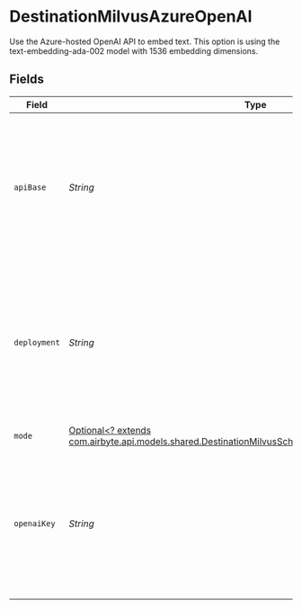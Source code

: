 # DestinationMilvusAzureOpenAI

Use the Azure-hosted OpenAI API to embed text. This option is using the text-embedding-ada-002 model with 1536 embedding dimensions.


## Fields

| Field                                                                                                                                                                     | Type                                                                                                                                                                      | Required                                                                                                                                                                  | Description                                                                                                                                                               | Example                                                                                                                                                                   |
| ------------------------------------------------------------------------------------------------------------------------------------------------------------------------- | ------------------------------------------------------------------------------------------------------------------------------------------------------------------------- | ------------------------------------------------------------------------------------------------------------------------------------------------------------------------- | ------------------------------------------------------------------------------------------------------------------------------------------------------------------------- | ------------------------------------------------------------------------------------------------------------------------------------------------------------------------- |
| `apiBase`                                                                                                                                                                 | *String*                                                                                                                                                                  | :heavy_check_mark:                                                                                                                                                        | The base URL for your Azure OpenAI resource.  You can find this in the Azure portal under your Azure OpenAI resource                                                      | https://your-resource-name.openai.azure.com                                                                                                                               |
| `deployment`                                                                                                                                                              | *String*                                                                                                                                                                  | :heavy_check_mark:                                                                                                                                                        | The deployment for your Azure OpenAI resource.  You can find this in the Azure portal under your Azure OpenAI resource                                                    | your-resource-name                                                                                                                                                        |
| `mode`                                                                                                                                                                    | [Optional<? extends com.airbyte.api.models.shared.DestinationMilvusSchemasEmbeddingEmbeddingMode>](../../models/shared/DestinationMilvusSchemasEmbeddingEmbeddingMode.md) | :heavy_minus_sign:                                                                                                                                                        | N/A                                                                                                                                                                       |                                                                                                                                                                           |
| `openaiKey`                                                                                                                                                               | *String*                                                                                                                                                                  | :heavy_check_mark:                                                                                                                                                        | The API key for your Azure OpenAI resource.  You can find this in the Azure portal under your Azure OpenAI resource                                                       |                                                                                                                                                                           |